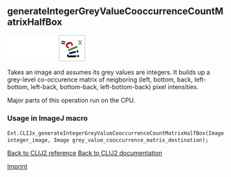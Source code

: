 ## generateIntegerGreyValueCooccurrenceCountMatrixHalfBox
<img src="images/mini_empty_logo.png"/><img src="images/mini_empty_logo.png"/><img src="images/mini_clijx_logo.png"/>

Takes an image and assumes its grey values are integers. It builds up a grey-level co-occurence matrix of neigboring (left, bottom, back, left-bottom, left-back, bottom-back, left-bottom-back) pixel intensities. 

Major parts of this operation run on the CPU.

### Usage in ImageJ macro
```
Ext.CLIJx_generateIntegerGreyValueCooccurrenceCountMatrixHalfBox(Image integer_image, Image grey_value_cooccurrence_matrix_destination);
```


[Back to CLIJ2 reference](https://clij.github.io/clij2-docs/reference)
[Back to CLIJ2 documentation](https://clij.github.io/clij2-docs)

[Imprint](https://clij.github.io/imprint)
